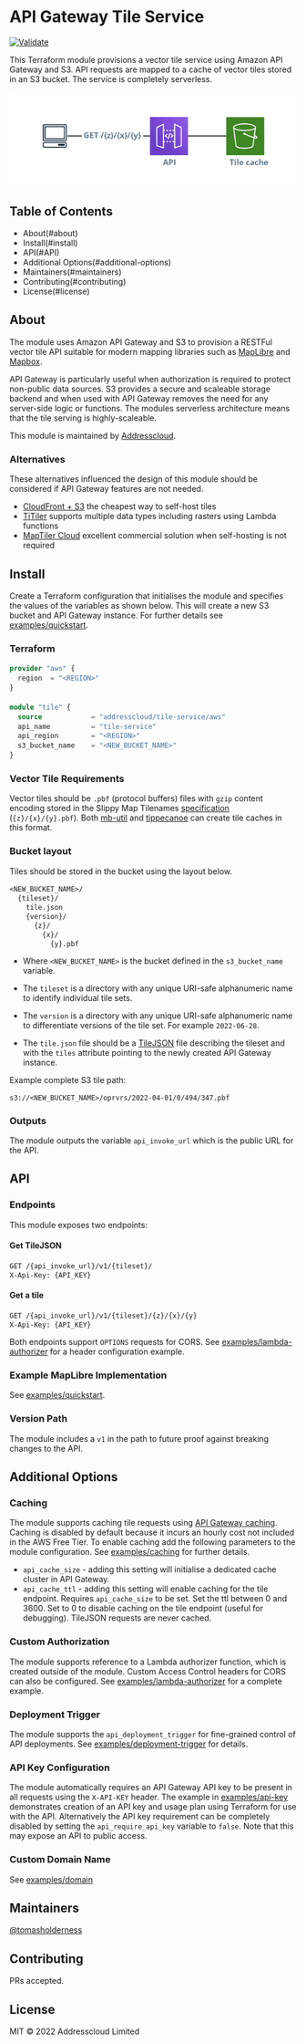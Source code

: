 # API Gateway Tile Service

[![Validate](https://github.com/addresscloud/terraform-aws-tile-service/actions/workflows/validate.yml/badge.svg)](https://github.com/addresscloud/terraform-aws-tile-service/actions/workflows/validate.yml)

This Terraform module provisions a vector tile service using Amazon API Gateway and S3. API requests are mapped to a cache of vector tiles stored in an S3 bucket. The service is completely serverless.

![Service diagram](https://github.com/addresscloud/terraform-aws-tile-service/raw/main/_doc/diagram.png)

## Table of Contents

- About(#about)
- Install(#install)
- API(#API)
- Additional Options(#additional-options)
- Maintainers(#maintainers)
- Contributing(#contributing)
- License(#license)

## About

The module uses Amazon API Gateway and S3 to provision a RESTFul vector tile API suitable for modern mapping libraries such as [MapLibre](https://maplibre.org/) and [Mapbox](https://www.mapbox.com/).

API Gateway is particularly useful when authorization is required to protect non-public data sources. S3 provides a secure and scaleable storage backend and when used with API Gateway removes the need for any server-side logic or functions. The modules serverless architecture means that the tile serving is highly-scaleable.

This module is maintained by [Addresscloud](https://github.com/addresscloud/).

### Alternatives

These alternatives influenced the design of this module should be considered if API Gateway features are not needed.

- [CloudFront + S3](https://github.com/addresscloud/serverless-tiles) the cheapest way to self-host tiles
- [TiTiler](https://github.com/developmentseed/titiler) supports multiple data types including rasters using Lambda functions
- [MapTiler Cloud](https://www.maptiler.com/cloud/) excellent commercial solution when self-hosting is not required

## Install

Create a Terraform configuration that initialises the module and specifies the values of the variables as shown below. This will create a new S3 bucket and API Gateway instance. For further details see [examples/quickstart](examples/quickstart).

### Terraform

```terraform
provider "aws" {
  region  = "<REGION>"
}

module "tile" {
  source            = "addresscloud/tile-service/aws"
  api_name          = "tile-service"
  api_region        = "<REGION>"
  s3_bucket_name    = "<NEW_BUCKET_NAME>"
}
```

### Vector Tile Requirements

Vector tiles should be `.pbf` (protocol buffers) files with `gzip` content encoding stored in the Slippy Map Tilenames [specification](https://wiki.openstreetmap.org/wiki/Slippy_map_tilenames) (`{z}/{x}/{y}.pbf`). Both [mb-util](https://github.com/mapbox/mbutil) and [tippecanoe](https://github.com/mapbox/tippecanoe) can create tile caches in this format.

### Bucket layout

Tiles should be stored in the bucket using the layout below.

```
<NEW_BUCKET_NAME>/
  {tileset}/
    tile.json
    {version}/
      {z}/
        {x}/
          {y}.pbf
```
* Where `<NEW_BUCKET_NAME>` is the bucket defined in the `s3_bucket_name` variable.

* The `tileset` is a directory with any unique URI-safe alphanumeric name to identify individual tile sets.

* The `version` is a directory with any unique URI-safe alphanumeric name to differentiate versions of the tile set. For example `2022-06-28`.

* The `tile.json` file should be a [TileJSON](https://github.com/mapbox/tilejson-spec) file describing the tileset and with the `tiles` attribute pointing to the newly created API Gateway instance.

Example complete S3 tile path:

```
s3://<NEW_BUCKET_NAME>/oprvrs/2022-04-01/0/494/347.pbf
```

### Outputs

The module outputs the variable `api_invoke_url` which is the public URL for the API. 

## API

### Endpoints

This module exposes two endpoints:

#### **Get TileJSON**
```http
GET /{api_invoke_url}/v1/{tileset}/
X-Api-Key: {API_KEY}
```

#### **Get a tile**
```http
GET /{api_invoke_url}/v1/{tileset}/{z}/{x}/{y}
X-Api-Key: {API_KEY}
```

Both endpoints support `OPTIONS` requests for CORS. See [examples/lambda-authorizer](examples/lambda-authorizer) for a header configuration example.

### Example MapLibre Implementation

See [examples/quickstart](examples/quickstart).

### Version Path

The module includes a `v1` in the path to future proof against breaking changes to the API.

## Additional Options

### Caching

The module supports caching tile requests using [API Gateway caching](https://docs.aws.amazon.com/apigateway/latest/developerguide/api-gateway-caching.html). Caching is disabled by default because it incurs an hourly cost not included in the AWS Free Tier. To enable caching add the following parameters to the module configuration. See [examples/caching](examples/caching) for further details.

* `api_cache_size` - adding this setting will initialise a dedicated cache cluster in API Gateway.
* `api_cache_ttl` - adding this setting will enable caching for the tile endpoint. Requires `api_cache_size` to be set. Set the ttl between 0 and 3600. Set to 0 to disable caching on the tile endpoint (useful for debugging). TileJSON requests are never cached.

### Custom Authorization

The module supports reference to a Lambda authorizer function, which is created outside of the module. Custom Access Control headers for CORS can also be configured. See [examples/lambda-authorizer](examples/lambda-authorizer) for a complete example.

### Deployment Trigger

The module supports the `api_deployment_trigger` for fine-grained control of API deployments. See [examples/deployment-trigger](examples/deployment-trigger) for details.

### API Key Configuration

The module automatically requires an API Gateway API key to be present in all requests using the `X-API-KEY` header. The example in [examples/api-key](examples/api-key) demonstrates creation of an API key and usage plan using Terraform for use with the API. Alternatively the API key requirement can be completely disabled by setting the `api_require_api_key` variable to `false`. Note that this may expose an API to public access.

### Custom Domain Name

See [examples/domain](examples/domain)

## Maintainers

[@tomasholderness](https://github.com/tomasholderness)

## Contributing

PRs accepted.

## License

MIT © 2022 Addresscloud Limited